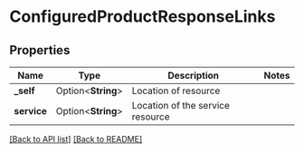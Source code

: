 # ConfiguredProductResponseLinks

## Properties

Name | Type | Description | Notes
------------ | ------------- | ------------- | -------------
**_self** | Option<**String**> | Location of resource | 
**service** | Option<**String**> | Location of the service resource | 

[[Back to API list]](../README.md#documentation-for-api-endpoints) [[Back to README]](../README.md)


